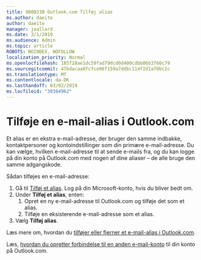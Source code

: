```yaml
---
title: 9000238 Outlook.com Tilføj alias
ms.author: daeite
author: daeite
manager: joallard
ms.date: 3/1/2019
ms.audience: Admin
ms.topic: article
ROBOTS: NOINDEX, NOFOLLOW
localization_priority: Normal
ms.openlocfilehash: 185f28ae1dc59fad79dcd0d400cdbb06b3766c79
ms.sourcegitcommit: 47bdacaa8fcfce06f159a7ddbc114f2d1a70bc2c
ms.translationtype: MT
ms.contentlocale: da-DK
ms.lasthandoff: 03/02/2019
ms.locfileid: "30364962"
---
```

# <a name="add-an-email-alias-in-outlookcom"></a>Tilføje en e-mail-alias i Outlook.com

Et alias er en ekstra e-mail-adresse, der bruger den samme indbakke, kontaktpersoner og kontoindstillinger som din primære e-mail-adresse. Du kan vælge, hvilken e-mail-adresse til at sende e-mails fra, og du kan logge på din konto på Outlook.com med nogen af dine aliaser – de alle bruge den samme adgangskode.

Sådan tilføjes en e-mail-adresse:

1. Gå til [Tilføj et alias](https://go.microsoft.com/fwlink/p/?linkid=864833). Log på din Microsoft-konto, hvis du bliver bedt om.
2. Under **Tilføj et alias**, enten:
    1. Opret en ny e-mail-adresse til Outlook.com og tilføje det som et alias.
    2. Tilføje en eksisterende e-mail-adresse som et alias.
3. Vælg **Tilføj alias**.

Læs mere om, hvordan du [tilføjer eller fjerner et e-mail-alias i Outlook.com](https://support.office.com/article/459b1989-356d-40fa-a689-8f285b13f1f2).  

Læs, [hvordan du opretter forbindelse til en anden e-mail-konto](https://support.office.com/article/c5224df4-5885-4e79-91ba-523aa743f0ba) til din konto på Outlook.com.